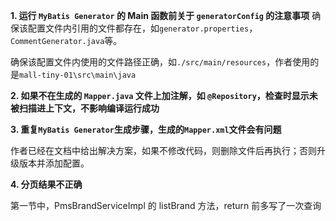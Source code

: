 **1. 运行 `MyBatis Generator` 的 Main 函数前关于 `generatorConfig` 的注意事项**
确保该配置文件内引用的文件都存在，如`generator.properties`，`CommentGenerator.java`等。

确保该配置文件内使用的文件路径正确，如`./src/main/resources`，作者使用的是`mall-tiny-01\src\main\java`

**2. 如果不在生成的 `Mapper.java` 文件上加注解，如 `@Repository`，检查时显示未被扫描进上下文，不影响编译运行成功**

**3. 重复`MyBatis Generator`生成步骤，生成的`Mapper.xml`文件会有问题**

作者已经在文档中给出解决方案，如果不修改代码，则删除文件后再执行；否则升级版本并添加配置。

**4. 分页结果不正确**

第一节中，PmsBrandServiceImpl 的 listBrand 方法，return 前多写了一次查询

